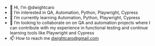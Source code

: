 - 👋 Hi, I’m @dwightcaro
- 👀 I’m interested in QA, Automation, Python, Playwright, Cypress
- 🌱 I’m currently learning Automation, Python, Playwright, Cypress
- 💞️ I’m looking to collaborate on on QA and automation projects where I can contribute with my experience in functional testing and continue learning tools like Playwright and Cypress
- 📫 How to reach me dwightcaro@gmail.com

<!---
dwightcaro/dwightcaro is a ✨ special ✨ repository because its `README.md` (this file) appears on your GitHub profile.
You can click the Preview link to take a look at your changes.
--->

